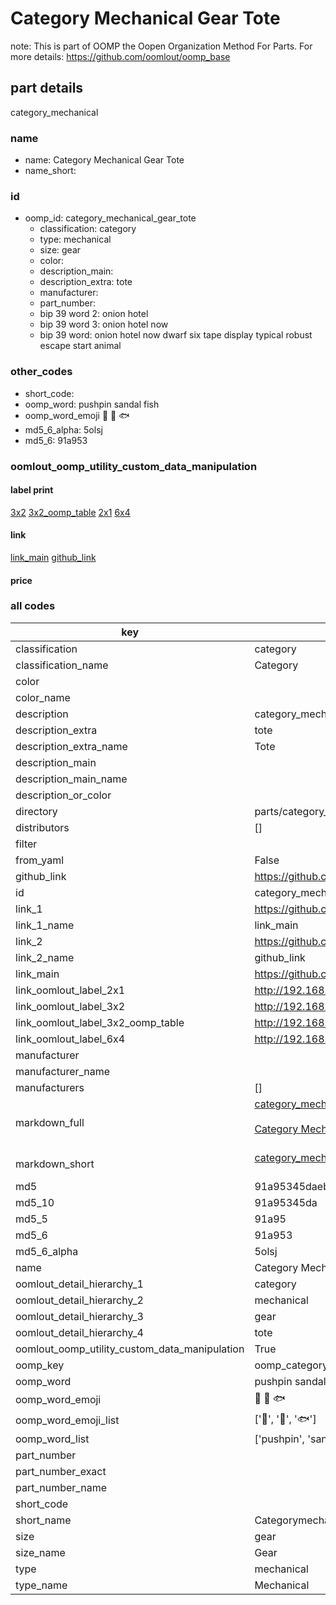 # Category Mechanical Gear Tote  

note: This is part of OOMP the Oopen Organization Method For Parts. For more details: https://github.com/oomlout/oomp_base

##  part details



category_mechanical

### name
* name: Category Mechanical Gear Tote
* name_short: 
### id
* oomp_id: category_mechanical_gear_tote
  * classification: category
  * type: mechanical
  * size: gear
  * color: 
  * description_main: 
  * description_extra: tote
  * manufacturer: 
  * part_number: 
  * bip 39 word 2: onion hotel
  * bip 39 word 3: onion hotel now
  * bip 39 word: onion hotel now dwarf six tape display typical robust escape start animal

### other_codes
* short_code: 
* oomp_word: pushpin sandal fish
* oomp_word_emoji :pushpin: :sandal: :fish:
* md5_6_alpha: 5olsj
* md5_6: 91a953






### oomlout_oomp_utility_custom_data_manipulation
#### label print
[3x2](http://192.168.1.245:1112/?label=oomp%205olsj)
[3x2_oomp_table](http://192.168.1.107:1112/?label=oomp%205olsj)
[2x1](http://192.168.1.242:1112/?label=oomp%205olsj)
[6x4](http://192.168.1.55:1112/?label=oomp%205olsj)    

#### link

[link_main](https://github.com/oomlout/oomlout_oomp_current_version_messy/tree/main/parts/category_mechanical_gear_tote) [github_link](https://github.com/oomlout/oomlout_oomp_part_src/tree/main/parts/category_mechanical_gear_tote)                             

#### price







### all codes 
| key | value |  
| --- | --- |  
| classification | category |  
| classification_name | Category |  
| color |  |  
| color_name |  |  
| description | category_mechanical |  
| description_extra | tote |  
| description_extra_name | Tote |  
| description_main |  |  
| description_main_name |  |  
| description_or_color |   |  
| directory | parts/category_mechanical_gear_tote |  
| distributors | [] |  
| filter |  |  
| from_yaml | False |  
| github_link | https://github.com/oomlout/oomlout_oomp_part_src/tree/main/parts/category_mechanical_gear_tote |  
| id | category_mechanical_gear_tote |  
| link_1 | https://github.com/oomlout/oomlout_oomp_current_version_messy/tree/main/parts/category_mechanical_gear_tote |  
| link_1_name | link_main |  
| link_2 | https://github.com/oomlout/oomlout_oomp_part_src/tree/main/parts/category_mechanical_gear_tote |  
| link_2_name | github_link |  
| link_main | https://github.com/oomlout/oomlout_oomp_current_version_messy/tree/main/parts/category_mechanical_gear_tote |  
| link_oomlout_label_2x1 | http://192.168.1.242:1112/?label=oomp%205olsj |  
| link_oomlout_label_3x2 | http://192.168.1.245:1112/?label=oomp%205olsj |  
| link_oomlout_label_3x2_oomp_table | http://192.168.1.107:1112/?label=oomp%205olsj |  
| link_oomlout_label_6x4 | http://192.168.1.55:1112/?label=oomp%205olsj |  
| manufacturer |  |  
| manufacturer_name |  |  
| manufacturers | [] |  
| markdown_full | [category_mechanical_gear_tote](https://github.com/oomlout/oomlout_oomp_current_version_messy/tree/main/parts/category_mechanical_gear_tote)<br>[](https://github.com/oomlout/oomlout_oomp_current_version_messy/tree/main/parts/category_mechanical_gear_tote)<br>[Category Mechanical Gear Tote](https://github.com/oomlout/oomlout_oomp_current_version_messy/tree/main/parts/category_mechanical_gear_tote)<br><br> |  
| markdown_short | [category_mechanical_gear_tote](https://github.com/oomlout/oomlout_oomp_current_version_messy/tree/main/parts/category_mechanical_gear_tote)<br><br> |  
| md5 | 91a95345daebe7f37764e44b2e5b8cd6 |  
| md5_10 | 91a95345da |  
| md5_5 | 91a95 |  
| md5_6 | 91a953 |  
| md5_6_alpha | 5olsj |  
| name | Category Mechanical Gear Tote |  
| oomlout_detail_hierarchy_1 | category |  
| oomlout_detail_hierarchy_2 | mechanical |  
| oomlout_detail_hierarchy_3 | gear |  
| oomlout_detail_hierarchy_4 | tote |  
| oomlout_oomp_utility_custom_data_manipulation | True |  
| oomp_key | oomp_category_mechanical_gear_tote |  
| oomp_word | pushpin sandal fish |  
| oomp_word_emoji | :pushpin: :sandal: :fish: |  
| oomp_word_emoji_list | [':pushpin:', ':sandal:', ':fish:'] |  
| oomp_word_list | ['pushpin', 'sandal', 'fish'] |  
| part_number |  |  
| part_number_exact |  |  
| part_number_name |  |  
| short_code |  |  
| short_name | Categorymechanical |  
| size | gear |  
| size_name | Gear |  
| type | mechanical |  
| type_name | Mechanical |  
